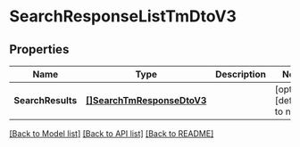 # SearchResponseListTmDtoV3

## Properties
Name | Type | Description | Notes
------------ | ------------- | ------------- | -------------
**SearchResults** | [**[]SearchTmResponseDtoV3**](SearchTMResponseDtoV3.md) |  | [optional] [default to null]

[[Back to Model list]](../README.md#documentation-for-models) [[Back to API list]](../README.md#documentation-for-api-endpoints) [[Back to README]](../README.md)


